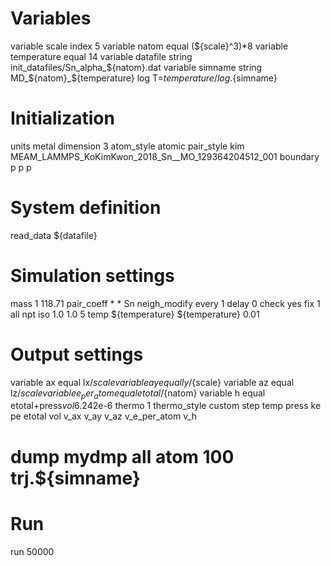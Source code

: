
# Variables
variable scale index 5
variable natom equal (${scale}^3)*8
variable temperature equal 14
variable datafile string init_datafiles/Sn_alpha_${natom}.dat
variable simname string MD_${natom}_${temperature}
log T=${temperature}/log.${simname}

# Initialization
units metal
dimension 3
atom_style atomic
pair_style kim MEAM_LAMMPS_KoKimKwon_2018_Sn__MO_129364204512_001
boundary p p p

# System definition
read_data ${datafile}

# Simulation settings
mass 1 118.71
pair_coeff * * Sn
neigh_modify every 1 delay 0 check yes
fix 1 all npt iso 1.0 1.0 5 temp ${temperature} ${temperature} 0.01

# Output settings
variable ax equal lx/${scale}
variable ay equal ly/${scale}
variable az equal lz/${scale}
variable e_per_atom equal etotal/${natom}
variable h equal etotal+press*vol*6.242e-6
thermo 1
thermo_style custom step temp press ke pe etotal vol v_ax v_ay v_az v_e_per_atom v_h
# dump mydmp all atom 100 trj.${simname}

# Run
run 50000
